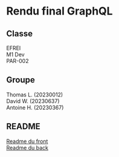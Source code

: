 # Rendu final GraphQL

## Classe
EFREI  
M1 Dev  
PAR-002  

## Groupe
Thomas L. (20230012)  
David W.  (20230637)  
Antoine H. (20230367)

## README
[Readme du front](./front/README.md)  
[Readme du back](./back/README.md)  
